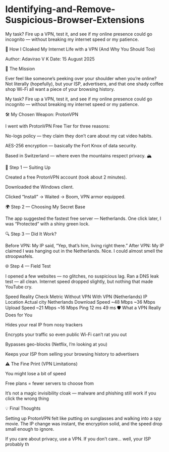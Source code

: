 # Identifying-and-Remove-Suspicious-Browser-Extensions
My task? Fire up a VPN, test it, and see if my online presence could go incognito — without breaking my internet speed or my patience.

🔐 How I Cloaked My Internet Life with a VPN (And Why You Should Too)

Author: Adavirao V K
Date: 15 August 2025

🎯 The Mission

Ever feel like someone’s peeking over your shoulder when you’re online? Not literally (hopefully), but your ISP, advertisers, and that one shady coffee shop Wi-Fi all want a piece of your browsing history.

My task? Fire up a VPN, test it, and see if my online presence could go incognito — without breaking my internet speed or my patience.

🛠 My Chosen Weapon: ProtonVPN

I went with ProtonVPN Free Tier for three reasons:

No-logs policy — they claim they don’t care about my cat video habits.

AES-256 encryption — basically the Fort Knox of data security.

Based in Switzerland — where even the mountains respect privacy. 🏔️

🚀 Step 1 — Suiting Up

Created a free ProtonVPN account (took about 2 minutes).

Downloaded the Windows client.

Clicked “Install” → Waited → Boom, VPN armor equipped.

🌍 Step 2 — Choosing My Secret Base

The app suggested the fastest free server — Netherlands.
One click later, I was “Protected” with a shiny green lock.

🔍 Step 3 — Did It Work?

Before VPN: My IP said, “Yep, that’s him, living right there.”
After VPN: My IP claimed I was hanging out in the Netherlands.
Nice. I could almost smell the stroopwafels.

🌐 Step 4 — Field Test

I opened a few websites — no glitches, no suspicious lag.
Ran a DNS leak test — all clean.
Internet speed dropped slightly, but nothing that made YouTube cry.

Speed Reality Check
Metric	Without VPN	With VPN (Netherlands)
IP Location	Actual city	Netherlands
Download Speed	~48 Mbps	~36 Mbps
Upload Speed	~21 Mbps	~16 Mbps
Ping	12 ms	49 ms
🛡 What a VPN Really Does for You

Hides your real IP from nosy trackers

Encrypts your traffic so even public Wi-Fi can’t rat you out

Bypasses geo-blocks (Netflix, I’m looking at you)

Keeps your ISP from selling your browsing history to advertisers

⚠ The Fine Print (VPN Limitations)

You might lose a bit of speed

Free plans = fewer servers to choose from

It’s not a magic invisibility cloak — malware and phishing still work if you click the wrong thing

💡 Final Thoughts

Setting up ProtonVPN felt like putting on sunglasses and walking into a spy movie. The IP change was instant, the encryption solid, and the speed drop small enough to ignore.

If you care about privacy, use a VPN. If you don’t care… well, your ISP probably th
